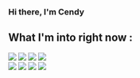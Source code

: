### Hi there, I'm Cendy

<h2> What I'm into right now : </h2>

<img src="https://img.shields.io/badge/MongoDB%20-%2347A248.svg?&style=for-the-badge&logo=mongodb&logoColor=white"/> <img src="https://img.shields.io/badge/Express%20-%23000000.svg?&style=for-the-badge&logo=express&logoColor=white"/> <img src="https://img.shields.io/badge/ReactJS%20-%2361DAFB.svg?&style=for-the-badge&logo=react&logoColor=white"/> <img src="https://img.shields.io/badge/node.js%20-%2343853D.svg?&style=for-the-badge&logo=node.js&logoColor=white"/><br><img src="https://img.shields.io/badge/html5%20-%23E34F26.svg?&style=for-the-badge&logo=html5&logoColor=white"/> <img src="https://img.shields.io/badge/css3%20-%231572B6.svg?&style=for-the-badge&logo=css3&logoColor=white"/>  <img src="https://img.shields.io/badge/javascript%20-%23323330.svg?&style=for-the-badge&logo=javascript&logoColor=%23F7DF1E"/> <img src="https://img.shields.io/badge/git%20-%23F05033.svg?&style=for-the-badge&logo=git&logoColor=white"/> 
